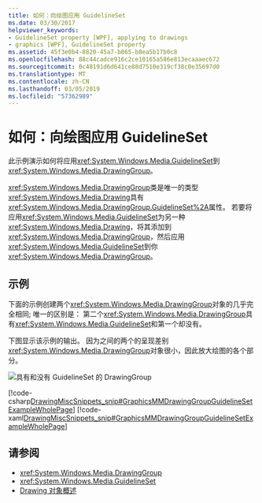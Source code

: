 ```yaml
---
title: 如何：向绘图应用 GuidelineSet
ms.date: 03/30/2017
helpviewer_keywords:
- GuidelineSet property [WPF], applying to drawings
- graphics [WPF], GuidelineSet property
ms.assetid: 45f3e0b4-8820-45a7-b865-b8ea5b17b0c8
ms.openlocfilehash: 88c44cadce916c2ce10165a586e813ecaaaec672
ms.sourcegitcommit: 0c48191d6d641ce88d7510e319cf38c0e35697d0
ms.translationtype: MT
ms.contentlocale: zh-CN
ms.lasthandoff: 03/05/2019
ms.locfileid: "57362989"
---
```

# <a name="how-to-apply-a-guidelineset-to-a-drawing"></a>如何：向绘图应用 GuidelineSet
此示例演示如何将应用<xref:System.Windows.Media.GuidelineSet>到<xref:System.Windows.Media.DrawingGroup>。  
  
 <xref:System.Windows.Media.DrawingGroup>类是唯一的类型<xref:System.Windows.Media.Drawing>具有<xref:System.Windows.Media.DrawingGroup.GuidelineSet%2A>属性。 若要将应用<xref:System.Windows.Media.GuidelineSet>为另一种<xref:System.Windows.Media.Drawing>，将其添加到<xref:System.Windows.Media.DrawingGroup>，然后应用<xref:System.Windows.Media.GuidelineSet>到你<xref:System.Windows.Media.DrawingGroup>。  
  
## <a name="example"></a>示例  
 下面的示例创建两个<xref:System.Windows.Media.DrawingGroup>对象的几乎完全相同; 唯一的区别是： 第二个<xref:System.Windows.Media.DrawingGroup>具有<xref:System.Windows.Media.GuidelineSet>和第一个却没有。  
  
 下图显示该示例的输出。 因为之间的两个的呈现差别<xref:System.Windows.Media.DrawingGroup>对象很小，因此放大绘图的各个部分。  
  
 ![具有和没有 GuidelineSet 的 DrawingGroup](./media/graphicsmm-drawinggroup-guidelineset.png "graphicsmm_drawinggroup_guidelineset")  
  
 [!code-csharp[DrawingMiscSnippets_snip#GraphicsMMDrawingGroupGuidelineSetExampleWholePage](~/samples/snippets/csharp/VS_Snippets_Wpf/DrawingMiscSnippets_snip/CSharp/DrawingGroupGuidelineSetExample.cs#graphicsmmdrawinggroupguidelinesetexamplewholepage)]
 [!code-xaml[DrawingMiscSnippets_snip#GraphicsMMDrawingGroupGuidelineSetExampleWholePage](~/samples/snippets/xaml/VS_Snippets_Wpf/DrawingMiscSnippets_snip/XAML/DrawingGroupGuidelineSetExample.xaml#graphicsmmdrawinggroupguidelinesetexamplewholepage)]  
  
## <a name="see-also"></a>请参阅
- <xref:System.Windows.Media.DrawingGroup>
- <xref:System.Windows.Media.GuidelineSet>
- [Drawing 对象概述](drawing-objects-overview.md)

